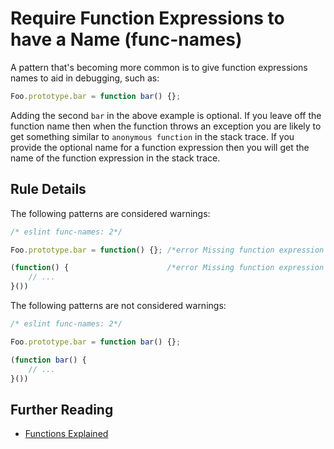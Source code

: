 # Require Function Expressions to have a Name (func-names)

A pattern that's becoming more common is to give function expressions names to aid in debugging, such as:

```js
Foo.prototype.bar = function bar() {};
```

Adding the second `bar` in the above example is optional.  If you leave off the function name then when the function throws an exception you are likely to get something similar to `anonymous function` in the stack trace.  If you provide the optional name for a function expression then you will get the name of the function expression in the stack trace.

## Rule Details

The following patterns are considered warnings:

```js
/* eslint func-names: 2*/

Foo.prototype.bar = function() {}; /*error Missing function expression name.*/

(function() {                      /*error Missing function expression name.*/
    // ...
}())
```

The following patterns are not considered warnings:

```js
/* eslint func-names: 2*/

Foo.prototype.bar = function bar() {};

(function bar() {
    // ...
}())
```

## Further Reading

* [Functions Explained](http://markdaggett.com/blog/2013/02/15/functions-explained/)
